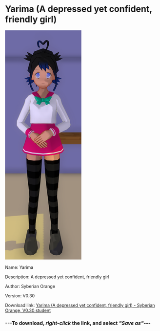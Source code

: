 # Yarima (A depressed yet confident, friendly girl)

<img src = "https://raw.githubusercontent.com/Arbiter1223/Daigaku-Gurashi-Custom-Students/master/Students/Files/Yarima%20(A%20depressed%20yet%20confident%2C%20friendly%20girl).png">

Name: Yarima

Description: A depressed yet confident, friendly girl

Author: Syberian Orange

Version: V0.30

Download link: <a href="https://raw.githubusercontent.com/Arbiter1223/Daigaku-Gurashi-Custom-Students/master/Students/Files/Yarima%20(A%20depressed%20yet%20confident%2C%20friendly%20girl)%20-%20Syberian%20Orange%2C%20V0.30.student">Yarima (A depressed yet confident, friendly girl) - Syberian Orange, V0.30.student</a>

### ---**To download, _right-click_ the link, and select _"Save as"_**---
